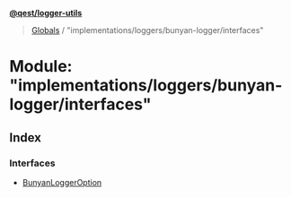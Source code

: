 **[@qest/logger-utils](../README.md)**

> [Globals](../README.md) / "implementations/loggers/bunyan-logger/interfaces"

# Module: "implementations/loggers/bunyan-logger/interfaces"

## Index

### Interfaces

* [BunyanLoggerOption](../interfaces/_implementations_loggers_bunyan_logger_interfaces_.bunyanloggeroption.md)
